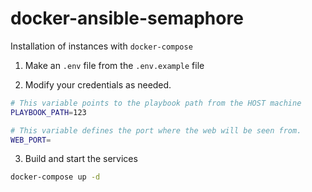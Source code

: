 # docker-ansible-semaphore

Installation of instances with `docker-compose`

1. Make an `.env` file from the `.env.example` file

2. Modify your credentials as needed.

```bash
# This variable points to the playbook path from the HOST machine
PLAYBOOK_PATH=123

# This variable defines the port where the web will be seen from.
WEB_PORT=
```

3. Build and start the services

``` bash
docker-compose up -d
```
